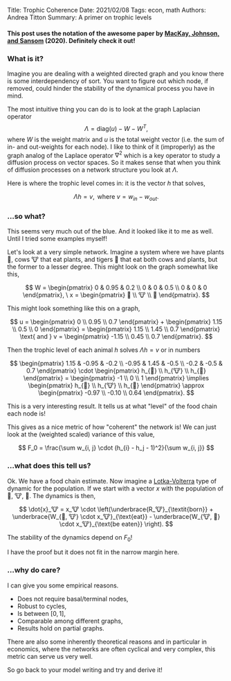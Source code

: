 Title: Trophic Coherence
Date: 2021/02/08
Tags: econ, math
Authors: Andrea Titton
Summary: A primer on trophic levels


#### This post uses the notation of the awesome paper by [MacKay, Johnson, and Sansom](https://arxiv.org/abs/2001.05173) (2020). Definitely check it out!

### What is it?


Imagine you are dealing with a weighted directed graph and you know there is some interdependency of sort. You want to figure out which node, if removed, could hinder the stability of the dynamical process you have in mind.

The most intuitive thing you can do is to look at the graph Laplacian operator $$\Lambda = \text{diag}(u) - W - W^T,$$ where $W$ is the weight matrix and $u$ is the total weight vector (i.e. the sum of in- and out-weights for each node). I like to think of it (improperly) as the graph analog of the Laplace operator $\nabla^2$ which is a key operator to study a diffusion process on vector spaces. So it makes sense that when you think of diffusion processes on a network structure you look at $\Lambda$.

Here is where the trophic level comes in: it is the vector $h$ that solves,

$$
\Lambda h = v, \text{ where }v = w_{in} - w_{out}.
$$

### ...so what?

This seems very much out of the blue. And it looked like it to me as well. Until I tried some examples myself!

Let's look at a very simple network. Imagine a system where we have plants 🌿, cows 🐮 that eat plants, and tigers 🐯 that eat both cows and plants, but the former to a lesser degree. This might look on the graph somewhat like this,

$$
W = \begin{pmatrix}
    0 & 0.95 & 0.2 \\
    0 & 0 & 0.5 \\
    0 & 0 & 0
\end{pmatrix}, \ 
x = \begin{pmatrix}
    🌿 \\ 🐮 \\ 🐯
\end{pmatrix}.
$$

This might look something like this on a graph,

$$
    u = \begin{pmatrix}
        0 \\ 0.95 \\ 0.7
    \end{pmatrix} + \begin{pmatrix}
        1.15 \\ 0.5 \\ 0
    \end{pmatrix} = \begin{pmatrix}
        1.15 \\ 1.45 \\ 0.7
    \end{pmatrix} \text{ and }
    v  = \begin{pmatrix}
        -1.15 \\ 0.45 \\ 0.7
    \end{pmatrix}.
$$

Then the trophic level of each animal $h$ solves $\Lambda h = v$ or in numbers 

$$
\begin{pmatrix}
    1.15 & -0.95 & -0.2 \\
    -0.95 & 1.45 & -0.5 \\
    -0.2 & -0.5 & 0.7
\end{pmatrix} \cdot \begin{pmatrix}
    h_{🌿} \\ h_{🐮} \\ h_{🐯}
\end{pmatrix} =  \begin{pmatrix}
        -1 \\ 0 \\ 1
    \end{pmatrix} \implies \begin{pmatrix}
    h_{🌿} \\ h_{🐮} \\ h_{🐯}
\end{pmatrix} \approx \begin{pmatrix}
    -0.97 \\ -0.10 \\ 0.64
\end{pmatrix}.
$$

This is a very interesting result. It tells us at what "level" of the food chain each node is!

This gives as a nice metric of how "coherent" the network is! We can just look at the (weighted scaled) variance of this value, 

$$
F_0 = \frac{\sum w_{i, j} \cdot (h_{i} - h_j - 1)^2}{\sum w_{i, j}}
$$

### ...what does this tell us?

Ok. We have a food chain estimate. Now imagine a [Lotka-Volterra](https://en.wikipedia.org/wiki/Lotka%E2%80%93Volterra_equations) type of dynamic for the population. If we start with a vector $x$ with the population of 🌿, 🐮, 🐯. The dynamics is then,

$$
\dot{x}_🐮 = x_🐮 \cdot \left(\underbrace{R_🐮}_{\textit{born}} + \underbrace{W_{🌿, 🐮} \cdot x_🐮}_{\text{eat}} - \underbrace{W_{🐮, 🐯} \cdot x_🐮}_{\text{be eaten}} \right).
$$

The stability of the dynamics depend on $F_0$! 

I have the proof but it does not fit in the narrow margin here.

### ...why do care?

I can give you some empirical reasons.

- Does not require basal/terminal nodes,
- Robust to cycles,
- Is between $[0, 1]$,
- Comparable among different graphs,
- Results hold on partial graphs.

There are also some inherently theoretical reasons and in particular in economics, where the networks are often cyclical and very complex, this metric can serve us very well. 

So go back to your model writing and try and derive it!


<br> </br>
<br> </br>